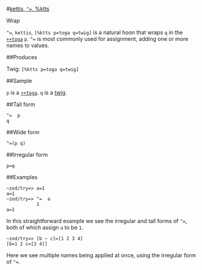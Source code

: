 #[kettis, `^=`, %ktts](#ktts)

Wrap

`^=`, `kettis`, `[%ktts p=toga q=twig]` is a natural hoon that wraps `q` in the [`++toga`]() `p`. `^=` is most commonly used for assignment, adding one or more names to values.

##Produces

Twig: `[%ktts p=toga q=twig]`

##Sample

`p` is a [`++toga`]().
`q` is a [twig]().

##Tall form

    ^=  p
    q


##Wide form

    ^=(p q)

##Irregular form

    p=q

##Examples

    ~zod/try=> a=1
    a=1
    ~zod/try=> ^=  a
               1
    a=1

In this straightforward example we see the irregular and tall forms of `^=`, both of which assign `a` to be `1`.

    ~zod/try=> [b ~ c]=[1 2 3 4]
    [b=1 2 c=[3 4]]

Here we see multiple names being applied at once, using the irregular form of `^=`.